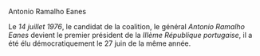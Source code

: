 Antonio Ramalho Eanes

Le *14 juillet 1976*, le candidat de la coalition, le général *Antonio Ramalho Eanes* devient le premier président de la *IIIème République portugaise*, il a été élu démocratiquement le 27 juin de la même année.